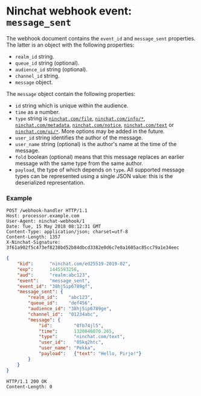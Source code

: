 # Ninchat webhook event: `message_sent`

The webhook document contains the `event_id` and `message_sent` properties.  The
latter is an object with the following properties:

- `realm_id` string.
- `queue_id` string (optional).
- `audience_id` string (optional).
- `channel_id` string.
- `message` object.

The `message` object contain the following properties:

- `id` string which is unique within the audience.
- `time` as a number.
- `type` string is [`ninchat.com/file`](https://ninchat.com/file), [`ninchat.com/info/*`](https://ninchat.com/info), [`ninchat.com/metadata`](https://ninchat.com/metadata), [`ninchat.com/notice`](https://ninchat.com/notice), [`ninchat.com/text`](https://ninchat.com/text) or [`ninchat.com/ui/*`](https://ninchat.com/ui).  More options may be added in the future.
- `user_id` string identifies the author of the message.
- `user_name` string (optional) is the author's name at the time of the message.
- `fold` boolean (optional) means that this message replaces an earlier message with the same type from the same author.
- `payload`, the type of which depends on `type`.  All supported message types can be represented using a single JSON value: this is the deserialized representation.


### Example

```
POST /webhook-handler HTTP/1.1
Host: processor.example.com
User-Agent: ninchat-webhook/1
Date: Tue, 15 May 2018 08:12:31 GMT
Content-Type: application/json; charset=utf-8
Content-Length: 1357
X-Ninchat-Signature: 3f61a902f5c473ef8238bd52b84dbcd3382e0d6c7e0a1605ac85cc79a1e34eec
```

```json
{
    "kid":      "ninchat.com/ed25519-2019-02",
    "exp":      1445593256,
    "aud":      "realm:abc123",
    "event":    "message_sent",
    "event_id": "38hj5ip6789gf",
    "message_sent": {
        "realm_id":    "abc123",
        "queue_id":    "def456",
        "audience_id": "38hj5ip6789ge",
        "channel_id":  "01234abc",
        "message": {
            "id":        "0fb74jl5",
            "time":      1320846070.265,
            "type":      "ninchat.com/text",
            "user_id":   "05kq2htc",
            "user_name": "Pekka",
            "payload":   {"text": "Hello, Pirjo!"}
        }
    }
}
```

```
HTTP/1.1 200 OK
Content-Length: 0
```
